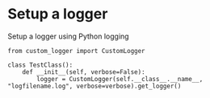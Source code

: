 Setup a logger
=======================

Setup a logger using Python logging

    from custom_logger import CustomLogger

    class TestClass():
        def __init__(self, verbose=False):
            logger = CustomLogger(self.__class__.__name__, "logfilename.log", verbose=verbose).get_logger()
